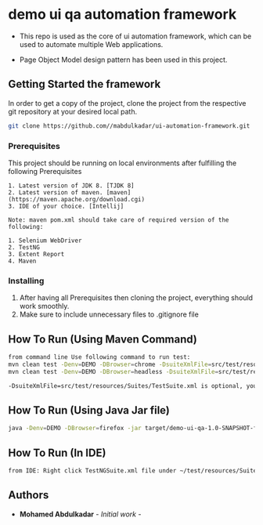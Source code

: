 # demo ui qa automation framework

* This repo is used as the core of ui automation framework, which can be used to automate multiple Web applications.

* Page Object Model design pattern has been used in this project.


## Getting Started the framework

In order to get a copy of the project, clone the project from the respective git repository at your desired local path.

```bash
git clone https://github.com//mabdulkadar/ui-automation-framework.git

```

### Prerequisites

This project should be running on local environments after fulfilling the following Prerequisites

```
1. Latest version of JDK 8. [TJDK 8]
2. Latest version of maven. [maven] (https://maven.apache.org/download.cgi)
3. IDE of your choice. [Intellij] 

Note: maven pom.xml should take care of required version of the following:

1. Selenium WebDriver
2. TestNG
3. Extent Report
4. Maven
```

### Installing

1. After having all Prerequisites then cloning the project, everything should work smoothly.
2. Make sure to include unnecessary files to .gitignore file



## How To Run (Using Maven Command)
```bash
from command line Use following command to run test:
mvn clean test -Denv=DEMO -DBrowser=chrome -DsuiteXmlFile=src/test/resources/Suites/TestSuite.xml
mvn clean test -Denv=DEMO -DBrowser=headless -DsuiteXmlFile=src/test/resources/Suites/TestSuite.xml

-DsuiteXmlFile=src/test/resources/Suites/TestSuite.xml is optional, you have different *.xml file, please use it.

```

## How To Run (Using Java Jar file)
```bash
java -Denv=DEMO -DBrowser=firefox -jar target/demo-ui-qa-1.0-SNAPSHOT-fat-tests.jar src/test/resources/Suites/TestSuite.xml

```

## How To Run (In IDE)
```bash
from IDE: Right click TestNGSuite.xml file under ~/test/resources/Suites folder and pass parameters -Denv=DEMO -DBrowser=firefox
```

## Authors

* **Mohamed Abdulkadar** - *Initial work* -

